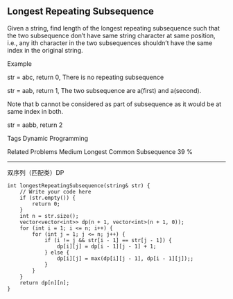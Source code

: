 ## Longest Repeating Subsequence  ##

Given a string, find length of the longest repeating subsequence such that the two subsequence don’t have same string character at same position, i.e., any ith character in the two subsequences shouldn’t have the same index in the original string.

Example

str = abc, return 0, There is no repeating subsequence

str = aab, return 1, The two subsequence are a(first) and a(second). 

Note that b cannot be considered as part of subsequence as it would be at same index in both.

str = aabb, return 2

Tags 
Dynamic Programming

Related Problems 
Medium Longest Common Subsequence 39 %

----------
双序列（匹配类）DP

	int longestRepeatingSubsequence(string& str) {
	    // Write your code here
	    if (str.empty()) {
	        return 0;
	    }
	    int n = str.size();
	    vector<vector<int>> dp(n + 1, vector<int>(n + 1, 0));
	    for (int i = 1; i <= n; i++) {
	        for (int j = 1; j <= n; j++) {
	            if (i != j && str[i - 1] == str[j - 1]) {
	                dp[i][j] = dp[i - 1][j - 1] + 1;
	            } else {
	                dp[i][j] = max(dp[i][j - 1], dp[i - 1][j]);;
	            }
	        }
	    }
	    return dp[n][n];
	}